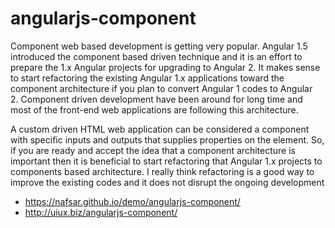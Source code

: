 # angularjs-component
Component web based development is getting very popular. Angular 1.5 introduced the component based driven technique and it is an effort to prepare the 1.x Angular projects for upgrading to Angular 2. It makes sense to start refactoring the existing Angular 1.x applications toward the component architecture if you plan to convert Angular 1 codes to Angular 2. Component driven development have been around for long time and most of the front-end web applications are following this architecture. 

A custom driven HTML web application can be considered a component with specific inputs and outputs that supplies properties on the element. So, if you are ready and accept the idea that a component architecture is important then it is beneficial to start refactoring that Angular 1.x projects to components based architecture. I really think refactoring is a good way to improve the existing codes and it does not disrupt the ongoing development

- https://nafsar.github.io/demo/angularjs-component/
- http://uiux.biz/angularjs-component/